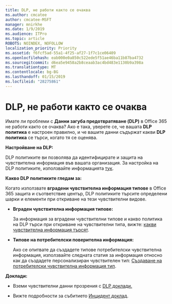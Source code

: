 ```yaml
---
title: DLP, не работи както се очаква
ms.author: cmcatee
author: cmcatee-MSFT
manager: mnirkhe
ms.date: 1/9/2019
ms.audience: ITPro
ms.topic: article
ROBOTS: NOINDEX, NOFOLLOW
localization_priority: Priority
ms.assetid: f6fcf5ad-55a1-4f25-af27-1f7c1ce06409
ms.openlocfilehash: eab000e0a850c522ede5f51ae46ba11b87ba4732
ms.sourcegitcommit: d6ea5e9458a2b8ceaab3ac4bd483e1130b9a398a
ms.translationtype: MT
ms.contentlocale: bg-BG
ms.lasthandoff: 01/15/2019
ms.locfileid: "28275861"
---
```

# <a name="dlp-not-working-as-expected"></a>DLP, не работи както се очаква

Имате ли проблеми с **Данни загуба предотвратяване (DLP)** в Office 365 не работи както се очаква? Ако е така, уверете се, че вашата **DLP политика** е настроен правилно, и че вашите данни съдържат какви **DLP политика** се търси, когато тя се оценява. 
  
 **Настройване на DLP:**
  
DLP политиките ви позволява да идентифицирате и защита на чувствителна информация във вашата организация. За настройка на DLP политиките, използвайте информацията [тук](https://docs.microsoft.com/en-us/office365/securitycompliance/prevent-data-loss#set-up-dlp).
  
 **Какво DLP политиките гледам за:**
  
Когато използвате **вградени чувствителна информация типове** в Office 365 защита и съответствие център, DLP политиките търсите определени шарки и елементи при откриване на тези чувствителни видове. 
  
- **Вграден чувствителна информация типове:**
    
    За информация за вградени чувствителни типове и какво политика на DLP търси при откриване на чувствителни типа, вижте: [какви чувствителна информация търсят](https://docs.microsoft.com/en-us/office365/securitycompliance/what-the-sensitive-information-types-look-for).
    
- **Типове на потребителски поверителна информация:**
    
    Ако се опитвате да създадете типове потребителски чувствителна информация, използвайте следната статия за информация относно как да създадете персонализиран чувствителен тип: [Създаване на потребителски чувствителна информация тип](https://docs.microsoft.com/en-us/office365/securitycompliance/create-a-custom-sensitive-information-type).
    
 **Доклади:**
  
- Вземи чувствителни данни прозрения с [DLP доклади.](https://docs.microsoft.com/en-us/office365/securitycompliance/data-loss-prevention-policies#dlp-reports)
    
- Вижте подробности за събитието [Инцидент доклад](https://docs.microsoft.com/en-us/office365/securitycompliance/data-loss-prevention-policies#incident-reports).
    

